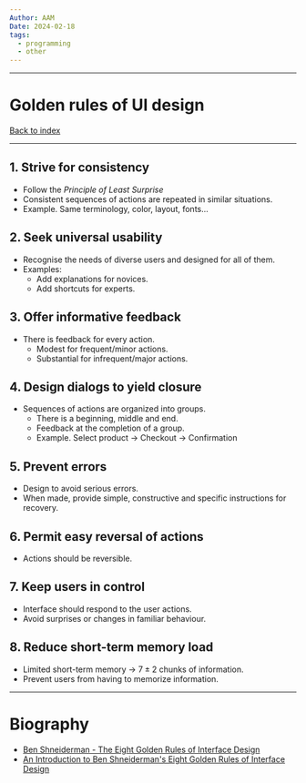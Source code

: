 ```yaml
---
Author: AAM
Date: 2024-02-18
tags:
  - programming
  - other
---
```


---
# Golden rules of UI design

[Back to index](../HCI.md)

---

## 1. Strive for consistency

- Follow the *Principle of Least Surprise*
- Consistent sequences of actions are repeated in similar situations.
- Example. Same terminology, color, layout, fonts...
## 2. Seek universal usability

- Recognise the needs of diverse users and designed for all of them.
- Examples:
	- Add explanations for novices.
	- Add shortcuts for experts.

## 3. Offer informative feedback

- There is feedback for every action.
	- Modest for frequent/minor actions.
	- Substantial for infrequent/major actions.
## 4. Design dialogs to yield closure

- Sequences of actions are organized into groups.
	- There is a beginning, middle and end.
	- Feedback at the completion of a group.
	- Example. Select product -> Checkout -> Confirmation

## 5. Prevent errors

- Design to avoid serious errors.
- When made, provide simple, constructive and specific instructions for recovery.

## 6. Permit easy reversal of actions

- Actions should be reversible.
## 7. Keep users in control

- Interface should respond to the user actions.
- Avoid surprises or changes in familiar behaviour.

## 8. Reduce short-term memory load

- Limited short-term memory -> $7 \pm 2$ chunks of information.
- Prevent users from having to memorize information.

---

# Biography

- [Ben Shneiderman - The Eight Golden Rules of Interface Design](https://www.cs.umd.edu/~ben/goldenrules.html)
- [An Introduction to Ben Shneiderman's Eight Golden Rules of Interface Design](https://es.slideshare.net/jochen_wolters/an-introduction-to-ben-shneidermans-eight-golden-rules-of-interface-design)
